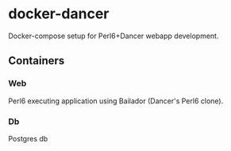 # docker-dancer

Docker-compose setup for Perl6+Dancer webapp development.


## Containers

### Web

Perl6 executing application using Bailador (Dancer's Perl6 clone).

### Db

Postgres db

